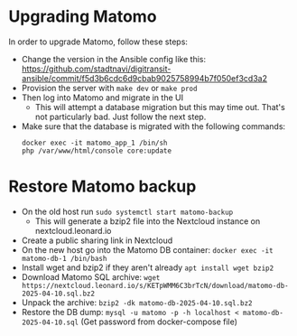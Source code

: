 # Upgrading Matomo 

In order to upgrade Matomo, follow these steps:

- Change the version in the Ansible config like this: https://github.com/stadtnavi/digitransit-ansible/commit/f5d3b6cdc6d9cbab9025758994b7f050ef3cd3a2
- Provision the server with `make dev` or `make prod`
- Then log into Matomo and migrate in the UI
    - This will attempt a database migration but this may time out. That's not particularly bad. Just follow the next step.
- Make sure that the database is migrated with the following commands:
  ```
  docker exec -it matomo_app_1 /bin/sh
  php /var/www/html/console core:update
  ```

# Restore Matomo backup

- On the old host run `sudo systemctl start matomo-backup`
  - This will generate a bzip2 file into the Nextcloud instance on nextcloud.leonard.io
- Create a public sharing link in Nextcloud
- On the new host go into the Matomo DB container: `docker exec -it matomo-db-1 /bin/bash`
- Install wget and bzip2 if they aren't already `apt install wget bzip2`
- Download Matomo SQL archive: `wget https://nextcloud.leonard.io/s/KETpWMM6C3brTcN/download/matomo-db-2025-04-10.sql.bz2`
- Unpack the archive: `bzip2 -dk matomo-db-2025-04-10.sql.bz2`
- Restore the DB dump: `mysql -u matomo -p -h localhost < matomo-db-2025-04-10.sql` (Get password from docker-compose file)